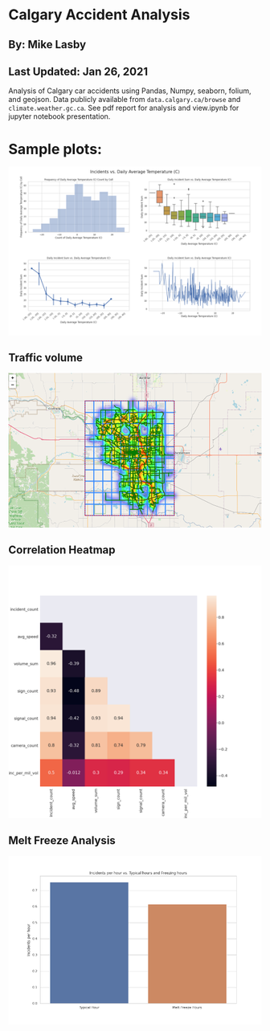# Calgary Accident Analysis
## By: Mike Lasby
## Last Updated: Jan 26, 2021

Analysis of Calgary car accidents using Pandas, Numpy, seaborn, folium, and geojson. Data publicly available from `data.calgary.ca/browse` and `climate.weather.gc.ca`. See pdf report for analysis and view.ipynb for jupyter notebook presentation.

# Sample plots: 

![Incidents vs. Daily average temperature](./plots/Incidents-vs-Daily-Average-Temperature.png)

## Traffic volume 
![Traffic volume](./img/vol_map.png)

## Correlation Heatmap
![Correlation heatmap](./plots/static_correlations.png)

## Melt Freeze Analysis
![Melt Freeze Analysis](./plots/meltfreeze.png)